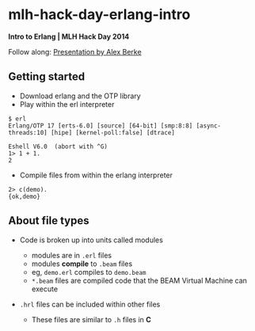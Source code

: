 mlh-hack-day-erlang-intro
=========================

__Intro to Erlang | MLH Hack Day 2014__

Follow along:
<a targer="_blank" href="https://docs.google.com/presentation/d/1nqoJ0KL7D-JRR-2y1cxq-Tf-Ah3dQTZK_tU3UB28qy8">Presentation by Alex Berke</a>

## Getting started

- Download erlang and the OTP library
- Play within the erl interpreter
```
$ erl
Erlang/OTP 17 [erts-6.0] [source] [64-bit] [smp:8:8] [async-threads:10] [hipe] [kernel-poll:false] [dtrace]

Eshell V6.0  (abort with ^G)
1> 1 + 1.
2
```
- Compile files from within the erlang interpreter
```
2> c(demo).
{ok,demo}
```


## About file types

- Code is broken up into units called modules
	- modules are in `.erl` files
	- modules __compile__ to `.beam` files
	- eg, `demo.erl` compiles to `demo.beam`
	- `*.beam` files are compiled code that the BEAM Virtual Machine can execute

- `.hrl` files can be included within other files
	- These files are similar to `.h` files in __C__
